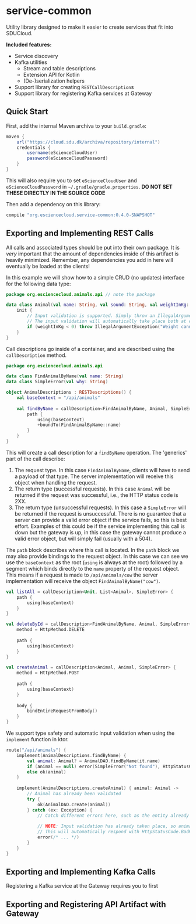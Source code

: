 # service-common

Utility library designed to make it easier to create services that fit into SDUCloud.

__Included features:__

  - Service discovery
  - Kafka utilities
    + Stream and table descriptions
    + Extension API for Kotlin
    + (De-)serialization helpers
  - Support library for creating `RESTCallDescription`s
  - Support library for registering Kafka services at Gateway
  
## Quick Start

First, add the internal Maven archiva to your `build.gradle`:

```groovy
maven {
    url("https://cloud.sdu.dk/archiva/repository/internal")
    credentials {
        username(eScienceCloudUser)
        password(eScienceCloudPassword)
    }
}
```

This will also require you to set `eScienceCloudUser` and `eScienceCloudPassword` in `~/.gradle/gradle.properties`. 
__DO NOT SET THESE DIRECTLY IN THE SOURCE CODE__

Then add a dependency on this library:

```groovy
compile "org.esciencecloud.service-common:0.4.0-SNAPSHOT"
```
    
## Exporting and Implementing REST Calls

All calls and associated types should be put into their own package. It is _very_ important that the amount of
dependencies inside of this artifact is heavily minimized. Remember, any dependencies you add in here will eventually
be loaded at the clients!

In this example we will show how to a simple CRUD (no updates) interface for the following data type:

```kotlin
package org.esciencecloud.animals.api // note the package

data class Animal(val name: String, val sound: String, val weightInKg: Int) {
    init {
        // Input validation is supported. Simply throw an IllegalArgumentException.
        // The input validation will automatically take place both at client and server
        if (weightInKg < 0) throw IllegalArgumentException("Weight cannot be negative!")
    }
}
```

Call descriptions go inside of a container, and are described using the `callDescription` method.

```kotlin
package org.esciencecloud.animals.api

data class FindAnimalByName(val name: String)
data class SimpleError(val why: String)

object AnimalDescriptions : RESTDescriptions() {
    val baseContext = "/api/animals"
    
    val findByName = callDescription<FindAnimalByName, Animal, SimpleError> {
        path {
            using(baseContext)
            +boundTo(FindAnimalByName::name)
        }
    }
}
```

This will create a call description for a `findByName` operation. The 'generics' part of the call describe:

  1. The request type. In this case `FindAnimalByName`, clients will have to send a payload of that type. The server
     implementation will receive this object when handling the request.
  2. The return type (successful requests). In this case `Animal` will be returned if the request was successful, i.e.,
     the HTTP status code is 2XX.
  3. The return type (unsuccessful requests). In this case a `SimpleError` will be returned if the request is 
     unsuccessful. There is no guarantee that a server can provide a valid error object if the service fails, so this
     is best effort. Examples of this could be if the service implementing this call is down but the gateway is up, in
     this case the gateway cannot produce a valid error object, but will simply fail (usually with a 504).

The `path` block describes where this call is located. In the `path` block we may also provide bindings to the
request object. In this case we can see we use the `baseContext` as the root (`using` is always at the root) followed
by a segment which binds directly to the `name` property of the request object. This means if a request is made to
`/api/animals/cow` the server implementation will receive the object `FindAnimalByName("cow")`.

```kotlin
val listAll = callDescription<Unit, List<Animal>, SimpleError> {
    path {
        using(baseContext)
    }
}
```

```kotlin
val deleteById = callDescription<FindAnimalByName, Animal, SimpleError> {
    method = HttpMethod.DELETE
    
    path {
        using(baseContext)
    }
}
```

```kotlin
val createAnimal = callDescription<Animal, Animal, SimpleError> {
    method = HttpMethod.POST
    
    path {
        using(baseContext)
    }
    
    body {
        bindEntireRequestFromBody()
    }
}
```

We support type safety and automatic input validation when using the `implement` function in ktor.

```kotlin
route("/api/animals") {
    implement(AnimalDescriptions.findByName) {
        val animal: Animal? = AnimalDAO.findByName(it.name)
        if (animal == null) error(SimpleError("Not found"), HttpStatusCode.NotFound)
        else ok(animal)
    }
    
    implement(AnimalDescriptions.createAnimal) { animal: Animal ->
        // Animal has already been validated
        try {
            ok(AnimalDAO.create(animal))
        } catch (ex: Exception) {
            // Catch different errors here, such as the entity already exists
            
            // NOTE: Input validation has already taken place, so animal is guaranteed to be valid.
            // This will automatically respond with HttpStatusCode.BadRequest if the data model is invalid
            error(/* ... */)
        }
    }
}
```

## Exporting and Implementing Kafka Calls

Registering a Kafka service at the Gateway requires you to first 

## Exporting and Registering API Artifact with Gateway